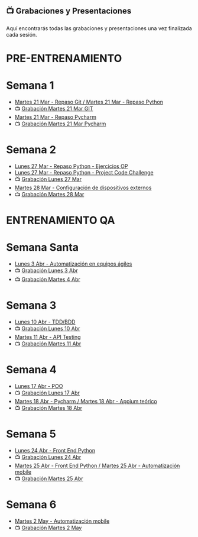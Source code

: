## 📺 Grabaciones y Presentaciones
Aquí encontrarás todas las grabaciones y presentaciones una vez finalizada cada sesión.

# PRE-ENTRENAMIENTO
# Semana 1
- [Martes 21 Mar - Repaso Git / ](https://drive.google.com/file/d/1LFfFCUCwrpAxaOd_zwrA-drxBfKSmoRR/view?usp=sharing)
[Martes 21 Mar - Repaso Python](https://drive.google.com/file/d/1uJfcz-2SN_VtICfiBf5HClRRbJaGo8L3/view?usp=sharing)
- 📺 [Grabación Martes 21 Mar GIT](https://drive.google.com/file/d/1ayUroCHIQnTmAyoHwmvlYUiVEPLJyqKY/view?usp=share_link)
- [Martes 21 Mar - Repaso Pycharm ](https://drive.google.com/file/d/1GSnFgpJZrkxG4dtBWCKZdkvesEIbcRGl/view?usp=sharing)
- 📺 [Grabación Martes 21 Mar Pycharm](https://drive.google.com/file/d/1wnJqUf6OSkAVk8OuzdRFwWrDeDCG0Qs0/view?usp=sharing)

# Semana 2
- [Lunes 27 Mar - Repaso Python - Ejercicios OP](https://drive.google.com/file/d/1MebTeCJrlOcZJy-PU0hk80QRvnwJ2705/view?usp=sharing) 
- [Lunes 27 Mar - Repaso Python - Project Code Challenge](https://drive.google.com/file/d/1MDn69hKvkGYwEVoyZkNIfUcj5Y13V0lr/view?usp=sharing) 
- 📺 [Grabación Lunes 27 Mar](https://drive.google.com/file/d/1iVptn_nd20_5EyzsV6Tg9iZR3HnWRDBo/view?usp=sharing)
- [Martes 28 Mar - Configuración de dispositivos externos]()
- 📺 [Grabación Martes 28 Mar](https://drive.google.com/file/d/1a8Yanmq3EK71Kh0jBHc46lAIFAk8O4pt/view?usp=sharing)

# ENTRENAMIENTO QA
# Semana Santa 
- [Lunes 3 Abr - Automatización en equipos ágiles](https://drive.google.com/file/d/1lZEO_u9M_ctLzMKkED32M3FFttN8YoUL/view?usp=sharing)
- 📺 [Grabación Lunes 3 Abr](https://drive.google.com/file/d/1QGVCspm5uWsQEuj9iu_PDP1w7K1PZERM/view?usp=sharing)
- 📺 [Grabación Martes 4 Abr](https://drive.google.com/file/d/1SUX3qNccSAHcioFaw1r3bMfXpAMOZXbu/view?usp=sharing)

# Semana 3
- [Lunes 10 Abr - TDD/BDD]()
- 📺 [Grabación Lunes 10 Abr]()
- [Martes 11 Abr - API Testing]()
- 📺 [Grabación Martes 11 Abr]()

# Semana 4
- [Lunes 17 Abr - POO]()
- 📺 [Grabación Lunes 17 Abr]()
- [Martes 18 Abr - Pycharm / ]()
[Martes 18 Abr - Appium teórico]()
- 📺 [Grabación Martes 18 Abr]()

# Semana 5
- [Lunes 24 Abr - Front End Python ]()
- 📺 [Grabación Lunes 24 Abr]()
- [Martes 25 Abr - Front End Python / ]()
[Martes 25 Abr - Automatización mobile]()
- 📺 [Grabación Martes 25 Abr]()

# Semana 6
- [Martes 2 May - Automatización mobile]()
- 📺 [Grabación Martes 2 May]()
